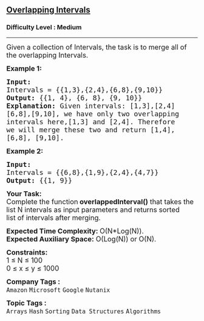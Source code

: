<h2><a href="https://practice.geeksforgeeks.org/problems/overlapping-intervals--170633/1?page=1&difficulty[]=1&sprint=a663236c31453b969852f9ea22507634&sortBy=submissions">Overlapping Intervals</a></h2><h3>Difficulty Level : Medium</h3><hr><div class="problems_problem_content__Xm_eO"><p><span style="font-size:18px">Given a collection of Intervals, the task is to merge all of the overlapping Intervals.</span></p>

<p><strong><span style="font-size:18px">Example 1:</span></strong></p>

<pre><strong><span style="font-size:18px">Input:</span></strong><span style="font-size:18px">
Intervals = {{1,3},{2,4},{6,8},{9,10}}
<strong>Output: </strong>{{1, 4}, {6, 8}, {9, 10}}<strong>
Explanation: </strong>Given intervals: [1,3],[2,4]
[6,8],[9,10], we have only two overlapping
intervals here,[1,3] and [2,4]. Therefore
we will merge these two and return [1,4],
[6,8], [9,10].</span>
</pre>

<p><strong><span style="font-size:18px">Example 2:</span></strong></p>

<pre><strong><span style="font-size:18px">Input:</span></strong><span style="font-size:18px">
Intervals = {{6,8},{1,9},{2,4},{4,7}}
<strong>Output: </strong>{{1, 9}}</span></pre>

<p><span style="font-size:18px"><strong>Your Task:</strong><br>
Complete the function<strong> overlappedInterval()</strong> that takes the list N intervals&nbsp;as input parameters and returns sorted list&nbsp;of intervals after merging.</span></p>

<p><span style="font-size:18px"><strong>Expected Time Complexity: </strong>O(N*Log(N)).<br>
<strong>Expected Auxiliary Space:</strong> O(Log(N)) or O(N).</span></p>

<p><span style="font-size:18px"><strong>Constraints:</strong><br>
1 ≤ N ≤ 100<br>
0 ≤ x ≤ y ≤ 1000</span></p>
</div><p><span style=font-size:18px><strong>Company Tags : </strong><br><code>Amazon</code>&nbsp;<code>Microsoft</code>&nbsp;<code>Google</code>&nbsp;<code>Nutanix</code>&nbsp;<br><p><span style=font-size:18px><strong>Topic Tags : </strong><br><code>Arrays</code>&nbsp;<code>Hash</code>&nbsp;<code>Sorting</code>&nbsp;<code>Data Structures</code>&nbsp;<code>Algorithms</code>&nbsp;
